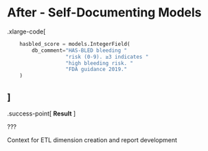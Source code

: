 # After - Self-Documenting Models

.xlarge-code[
```python
    hasbled_score = models.IntegerField(
        db_comment="HAS-BLED bleeding "
                   "risk (0-9). ≥3 indicates "
                   "high bleeding risk. "
                   "FDA guidance 2019."
    )
```
]
--

.success-point[
**Result**
]

???

Context for ETL dimension creation and report development
